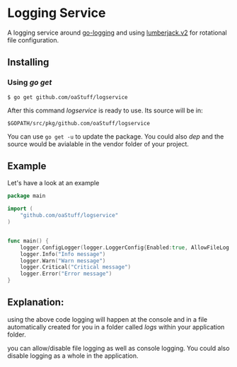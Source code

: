 Logging Service
================

A logging service around [go-logging](https://github.com/op/go-logging) 
and using [lumberjack.v2](gopkg.in/natefinch/lumberjack.v2) for rotational file configuration.

## Installing

### Using *go get*

    $ go get github.com/oaStuff/logservice

After this command *logservice* is ready to use. Its source will be in:

    $GOPATH/src/pkg/github.com/oaStuff/logservice

You can use `go get -u` to update the package.
You could also *dep* and the source would be avialable in the vendor folder of your project.


## Example

Let's have a look at an example 

```go
package main

import (
    "github.com/oaStuff/logservice"
)


func main() {
	logger.ConfigLogger(logger.LoggerConfig{Enabled:true, AllowFileLog:true, AllowConsoleLog:true})
	logger.Info("Info message")
	logger.Warn("Warn message")
	logger.Critical("Critical message")
	logger.Error("Error message")
}
```

## Explanation:
using the above code logging will happen at the console and in a file automatically created for you in a folder
called *logs* within your application folder.

you can allow/disable  file logging as well as console logging. You could also disable logging as
a whole in the application. 